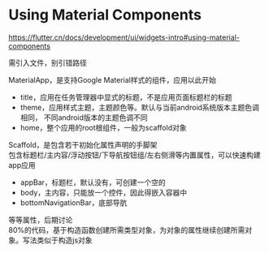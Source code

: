 # Using Material Components
https://flutter.cn/docs/development/ui/widgets-intro#using-material-components

需引入文件，别引错路径

MaterialApp，是支持Google Material样式的组件，应用以此开始
- title，应用在任务管理器中显式的标题，不是应用页面标题栏的标题
- theme，应用样式主题，主题颜色等。默认与当前android系统版本主题色调相同，
不同android版本的主题色调不同
- home，整个应用的root根组件，一般为scaffold对象

Scaffold，是包含若干初始化属性声明的手脚架  
包含标题栏/主内容/浮动按钮/下导航按钮组/左右侧滑等内置属性，可以快速构建app应用
- appBar，标题栏，默认没有，可创建一个空的
- body，主内容，只能放一个控件，因此得嵌入容器中
- bottomNavigationBar，底部导肮

等等属性，后期讨论  
80%的代码，基于构造函数创建所需类型对象，为对象的属性继续创建所需对象。写法类似于构造js对象
